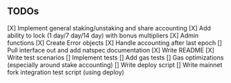 ## TODOs

[X] Implement general staking/unstaking and share accounting
[X] Add ability to lock (1 day/7 day/14 day) with bonus multipliers
[X] Admin functions
[X] Create Error objects
[X] Handle accounting after last epoch
[] Pull interface out and add natspec documentation
[X] Write README
[X] Write test scenarios
[] Implement tests
[] Add gas tests
[] Gas optimizations (especially around stake accounting)
[] Write deploy script
[] Write mainnet fork integration test script (using deploy)
